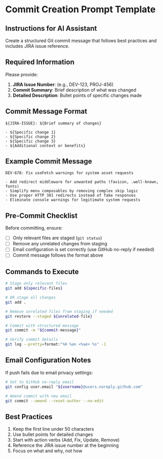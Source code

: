 # Commit Creation Prompt Template

## Instructions for AI Assistant

Create a structured Git commit message that follows best practices and includes JIRA issue reference.

## Required Information

Please provide:

1. **JIRA Issue Number**: (e.g., DEV-123, PROJ-456)
2. **Commit Summary**: Brief description of what was changed
3. **Detailed Description**: Bullet points of specific changes made

## Commit Message Format

```text
${JIRA-ISSUE}: ${Brief summary of changes}

- ${Specific change 1}
- ${Specific change 2}
- ${Specific change 3}
- ${Additional context or benefits}
```

## Example Commit Message

```text
DEV-678: Fix useFetch warnings for system asset requests

- Add redirect middleware for unwanted paths (favicon, .well-known, fonts)
- Simplify menu composables by removing complex skip logic
- Use proper HTTP 301 redirects instead of fake responses
- Eliminate console warnings for legitimate system requests
```

## Pre-Commit Checklist

Before committing, ensure:

- [ ] Only relevant files are staged (`git status`)
- [ ] Remove any unrelated changes from staging
- [ ] Email configuration is set correctly (use GitHub no-reply if needed)
- [ ] Commit message follows the format above

## Commands to Execute

```bash
# Stage only relevant files
git add ${specific-files}

# OR stage all changes
git add .

# Remove unrelated files from staging if needed
git restore --staged ${unrelated-file}

# Commit with structured message
git commit -m "${commit-message}"

# Verify commit details
git log --pretty=format:"%H %an <%ae> %s" -1
```

## Email Configuration Notes

If push fails due to email privacy settings:

```bash
# Set to GitHub no-reply email
git config user.email "${username}@users.noreply.github.com"

# Amend commit with new email
git commit --amend --reset-author --no-edit
```

## Best Practices

1. Keep the first line under 50 characters
2. Use bullet points for detailed changes
3. Start with action verbs (Add, Fix, Update, Remove)
4. Reference the JIRA issue number at the beginning
5. Focus on what and why, not how
